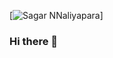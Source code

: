 <!-- [![Sagar's github stats](https://github-readme-stats.vercel.app/api?username=SagarNaliyapara)] -->

[![Sagar NNaliyapara](https://github-readme-stats.vercel.app/api/top-langs/?username=SagarNaliyapara)]


### Hi there 👋

<!--
**SagarNaliyapara/SagarNaliyapara** is a ✨ _special_ ✨ repository because its `README.md` (this file) appears on your GitHub profile.

Here are some ideas to get you started:

- 🔭 I’m currently working on ...
- 🌱 I’m currently learning ...
- 👯 I’m looking to collaborate on ...
- 🤔 I’m looking for help with ...
- 💬 Ask me about ...
- 📫 How to reach me: ...
- 😄 Pronouns: ...
- ⚡ Fun fact: ...
-->
